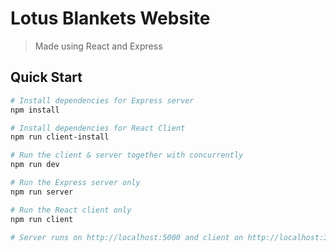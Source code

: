 # Lotus Blankets Website

> Made using React and Express 

## Quick Start

``` bash
# Install dependencies for Express server
npm install

# Install dependencies for React Client
npm run client-install

# Run the client & server together with concurrently
npm run dev

# Run the Express server only
npm run server

# Run the React client only
npm run client

# Server runs on http://localhost:5000 and client on http://localhost:3000
```
